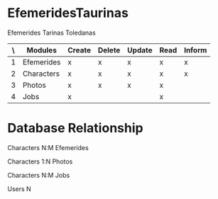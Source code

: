 # EfemeridesTaurinas
Efemerides Tarinas Toledanas


| \ | Modules    | Create | Delete | Update | Read | Inform |
|---|------------|--------|--------|--------|------|--------|
| 1 | Efemerides | x      | x      | x      | x    | x      |
| 2 | Characters | x      | x      | x      | x    | x      |
| 3 | Photos     | x      | x      | x      | x    |        |
| 4 | Jobs       | x      |        |        | x    |        |


# Database Relationship

Characters N:M Efemerides

Characters 1:N Photos

Characters N:M Jobs

Users N
